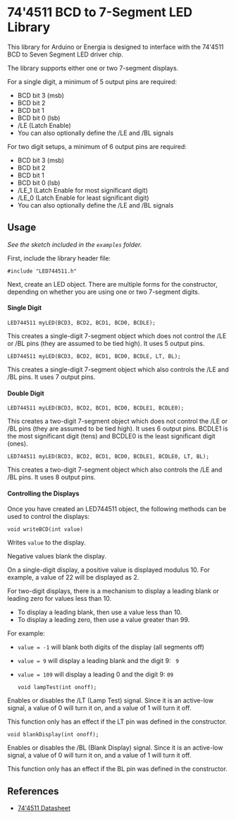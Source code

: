 74'4511 BCD to 7-Segment LED Library
====================================

This library for Arduino or Energia is designed to interface with the 74'4511 BCD to Seven Segment LED driver chip.

The library supports either one or two 7-segment displays.

For a single digit, a minimum of 5 output pins are required:
   + BCD bit 3 (msb)
   + BCD bit 2
   + BCD bit 1
   + BCD bit 0 (lsb)
   + /LE (Latch Enable)
   + You can also optionally define the /LE and /BL signals

For two digit setups, a minimum of 6 output pins are required:
+ BCD bit 3 (msb)
+ BCD bit 2
+ BCD bit 1
+ BCD bit 0 (lsb)
+ /LE_1 (Latch Enable for most significant digit)
+ /LE_0 (Latch Enable for least significant digit)
+ You can also optionally define the /LE and /BL signals

Usage
-----
_See the sketch included in the `examples` folder._

First, include the library header file:

    #include "LED744511.h"

Next, create an LED object. There are multiple forms for the constructor, depending on whether you are using one or two 7-segment digits.

#### Single Digit ####

    LED744511 myLED(BCD3, BCD2, BCD1, BCD0, BCDLE);

This creates a single-digit 7-segment object which does not control the /LE or /BL pins (they are assumed to be tied high). It uses 5 output pins.

    LED744511 myLED(BCD3, BCD2, BCD1, BCD0, BCDLE, LT, BL);

This creates a single-digit 7-segment object which also controls the /LE and /BL pins. It uses 7 output pins.

#### Double Digit ####

    LED744511 myLED(BCD3, BCD2, BCD1, BCD0, BCDLE1, BCDLE0);

This creates a two-digit 7-segment object which does not control the /LE or /BL pins (they are assumed to be tied high). It uses 6 output pins. BCDLE1 is the most significant digit (tens) and BCDLE0 is the least significant digit (ones).

    LED744511 myLED(BCD3, BCD2, BCD1, BCD0, BCDLE1, BCDLE0, LT, BL);

This creates a two-digit 7-segment object which also controls the /LE and /BL pins. It uses 8 output pins.

#### Controlling the Displays ####

Once you have created an LED744511 object, the following methods can be
used to control the displays:

    void writeBCD(int value)
  Writes `value` to the display.

  Negative values blank the display.

  On a single-digit display, a positive value is displayed modulus 10. For example, a value of 22 will be displayed as 2.

  For two-digit displays, there is a mechanism to display a leading blank or leading zero for values less than 10.

  + To display a leading blank, then use a value less than 10.
  + To display a leading zero, then use a value greater than 99.

For example:
  + `value = -1` will blank both digits of the display (all segments off)
  + `value = 9` will display a leading blank and the digit 9: ` 9`
  + `value = 109` will display a leading 0 and the digit 9: `09`


        void lampTest(int onoff);
Enables or disables the /LT (Lamp Test) signal. Since it is an active-low signal, a value of 0 will turn it on, and a value of 1 will turn it off.

This function only has an effect if the LT pin was defined in the constructor.

    void blankDisplay(int onoff);
Enables or disables the /BL (Blank Display) signal. Since it is an active-low signal, a value of 0 will turn it on, and a value of 1 will turn it off.

This function only has an effect if the BL pin was defined in the constructor.

References
----------
+ [74'4511 Datasheet](http://www.ti.com/lit/ds/symlink/cd74hc4511.pdf)
